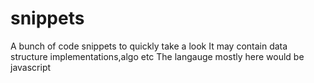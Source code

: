 # snippets
A bunch of code snippets to quickly take a look
It may contain data structure implementations,algo etc
The langauge mostly here would be javascript
